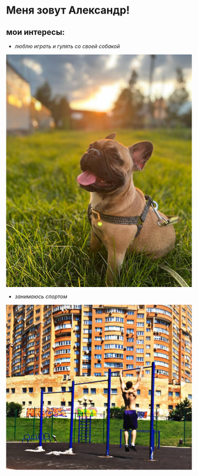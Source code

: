 # Меня зовут Александр!

## мои интересы:

- _люблю играть и гулять со своей собакой_
  
![Alt text](img/photo_2023-04-19_22-40-41.jpg)

- _занимаюсь спортом_

![Alt text](img/photo_2023-04-19_22-40-45.jpg)